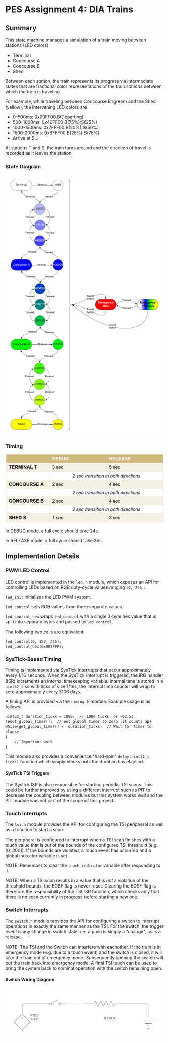 # PES Assignment 4: DIA Trains

## Summary

This state machine manages a simulation of a train moving between stations (LED colors)
- Terminal
- Concourse A
- Concourse B
- Shed

Between each station, the train represents its progress via intermediate states that are fractional color
representations of the train stations between which the train is traveling.

For example, while traveling between Concourse B (green) and the Shed (yellow), the intervening LED colors are 
- 0-500ms: 0x00FF00 B(Departing)
- 500-1000ms: 0x40FF00 B(75%):S(25%)
- 1000-1500ms: 0x7FFF00 B(50%):S(50%)
- 1500-2000ms: 0xBFFF00 B(25%):S(75%)
- Arrive at S...

At stations T and S, the train turns around and the direction of travel is recorded as it leaves the station.

### State Diagram

![State Diagram](state_diagram.png)

### Timing

![Time Table](timing.png)

In DEBUG mode, a full cycle should take 24s.

In RELEASE mode, a full cycle should take 36s.

## Implementation Details

### PWM LED Control

LED control is implemented in the `led.h` module, which exposes an API for controlling LEDs based on 
RGB duty-cycle values ranging `[0, 255]`. 

`led_init` initializes the LED PWM system.

`led_control` sets RGB values from three separate values.

`led_control_hex` wraps `led_control` with a single 3-byte hex value that is split into separate bytes and passed to `led_control`. 

The following two calls are equivalent:
```
led_control(0, 127, 255);
led_control_hex(0x007FFF);
```

### SysTick-Based Timing

Timing is implemented via SysTick interrupts that occur approximately every 1/16 seconds. When 
the SysTick interrupt is triggered, the IRQ handler (ISR) increments an internal timekeeping variable. 
Internal time is stored in a `uint32_t` so with ticks of size 1/16s, the internal time counter 
will wrap to zero approximately every 3106 days.

A timing API is provided via the `timing.h` module. Example usage is as follows:

```
uint32_t duration_ticks = 1000;  // 1000 ticks, or ~62.5s
reset_global_timer();  // Set global timer to zero (it counts up)
while(get_global_timer() <  duration_ticks)  // Wait for timer to elapse
{
    // Important work
}
```

This module also provides a convenience "hard-spin" `delay(uint32_t ticks)` function which simply 
blocks until the duration has elapsed.

#### SysTick TSI Triggers

The Systick ISR is also responsible for starting periodic TSI scans. This could be further improved by using a different interrupt such as PIT to decrease the coupling between modules but this system works well and the PIT
module was not part of the scope of this project.

### Touch Interrupts

The `tsi.h` module provides the API for configuring the TSI peripheral as well as a function to start a scan. 

The peripheral is configured to interrupt when a TSI scan finishes with a touch value that is out of the bounds 
of the configured TSI threshold (e.g. [0, 300]). If the bounds are violated, a touch event has occurred and a global 
indicator variable is set.

NOTE: Remember to clear the `touch_indicator` variable after responding to it. 

NOTE: When a TSI scan results in a value that is _not_ a violation of the threshold bounds, the EOSF flag is never
reset. Clearing the EOSF flag is therefore the responsibility of the TSI ISR function, which checks only that there is no 
scan currently in progress before starting a new one.


### Switch Interrupts

The `switch.h` module provides the API for configuring a switch to interrupt operations in exactly the same manner 
as the TSI. For the switch, the trigger event is any change in switch state. i.e. a push is simply a "change", as is 
a release.

NOTE: The TSI and the Switch can interfere with eachother. If the train is in emergency mode (e.g. due to a touch 
event) and the switch is closed, it will take the train out of emergency mode. Subsequently opening 
the switch will put the train back into emergency mode. A final TSI touch can be used to bring the system back to 
nominal operation with the switch remaining open.

#### Switch Wiring Diagram

![Switch Circuit](switch_circuit.png)

